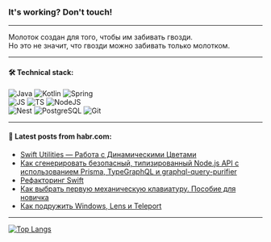 ### It's working? Don't touch!

---
Молоток создан для того, чтобы им забивать гвозди. <br>
Но это не значит, что гвозди можно забивать только молотком.

---

#### 🛠️ Technical stack:

![Java](https://img.shields.io/badge/Java-informational?logo=Oracle&style=flat&logoColor=white&color=FF4500)
![Kotlin](https://img.shields.io/badge/Kotlin-informational?logo=Kotlin&style=flat&logoColor=white&color=774D97)
![Spring](https://img.shields.io/badge/SpringBoot-informational?logo=SpringBoot&style=flat&logoColor=white&color=6DB33F) <br>
![JS](https://img.shields.io/badge/JS-informational?logo=javaScript&style=flat&logoColor=black&color=F7Df1E)
![TS](https://img.shields.io/badge/TypeScript-informational?logo=typeScript&style=flat&logoColor=black&color=0667A8)
![NodeJS](https://img.shields.io/badge/NodeJS-informational?logo=node.js&style=flat&logoColor=white&color=70A760) <br>
![Nest](https://img.shields.io/badge/NestJS-informational?logo=NestJS&style=flat&logoColor=white&color=E0234E)
![PostgreSQL](https://img.shields.io/badge/PostgreSQL-informational?logo=PostgreSQL&style=flat&logoColor=white&color=DAA520)
![Git](https://img.shields.io/badge/Git-informational?logo=git&style=flat&logoColor=white&color=778899)

___

#### 💬 Latest posts from habr.com:

<!-- BLOG-POST-LIST:START -->
- [Swift Utilities — Работа с Динамическими Цветами](https://habr.com/ru/articles/774884/?utm_source=habrahabr&utm_medium=rss&utm_campaign=774884)
- [Как сгенерировать безопасный, типизированный Node.js API с использованием Prisma, TypeGraphQL и graphql-query-purifier](https://habr.com/ru/articles/774874/?utm_source=habrahabr&utm_medium=rss&utm_campaign=774874)
- [Рефакторинг Swift](https://habr.com/ru/articles/774868/?utm_source=habrahabr&utm_medium=rss&utm_campaign=774868)
- [Как выбрать первую механическую клавиатуру. Пособие для новичка](https://habr.com/ru/articles/774860/?utm_source=habrahabr&utm_medium=rss&utm_campaign=774860)
- [Как подружить Windows, Lens и Teleport](https://habr.com/ru/articles/774858/?utm_source=habrahabr&utm_medium=rss&utm_campaign=774858)
<!-- BLOG-POST-LIST:END -->

---
[![Top Langs](https://github-readme-stats-git-master-advtsetting-gmailcom.vercel.app/api/top-langs/?username=zloylis&langs_count=10&hide_title=false&title_color=e6edf3&size_weight=0.5&count_weight=0.5&layout=compact&hide_border=true&theme=dracula)](https://github.com/zloylis)

<!-- ![GitHub stats](https://github-readme-stats-git-master-advtsetting-gmailcom.vercel.app/api?username=zloylis&show_icons=true&hide_border=true&theme=dracula&hide_title=true&include_all_commits=true&count_private=true&hide=contribs&hide_rank=true) -->
